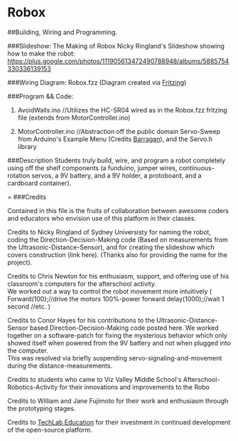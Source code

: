 Robox
=====

##Building, Wiring and Programming.

###Slideshow: The Making of Robox
Nicky Ringland's Slideshow showing how to make the robot: 
https://plus.google.com/photos/111905613472490788948/albums/5885754330336139153

###Wiring Diagram: Robox.fzz
(Diagram created via <a href="http://www.fritzing.com">Fritzing</a>)

###Program && Code: 

1) AvoidWalls.ino       //Utilizes the HC-SR04 wired as in the Robox.fzz fritzing file (extends from MotorController.ino)

2) MotorController.ino  //Abstraction off the public domain Servo-Sweep from Arduino's Example Menu (Credits <a href="http://barraganstudio.com">Barragan</a>), and the Servo.h library 



###Description
Students truly build, wire, and program a robot completely using off the shelf components (a funduino, jumper wires, continuous-rotation servos, a 9V battery, and a 9V holder, a protoboard, and a cardboard container).



=
###Credits

Contained in this file is the fruits of collaboration between awesome coders and educators who envision use of this platform in their classes.

Credits to Nicky Ringland of Sydney Universisty for naming the robot, coding the Direction-Decision-Making code (Based on measurements from the Ultrasonic-Distance-Sensor), and for creating the slideshow which covers construction (link here).
(Thanks also for providing the name for the project). 

Credits to Chris Newton for his enthusiasm, support, and offering use of his classroom's computers for the afterschool activity.  
We worked out a way to control the robot movement more intuitively 
(
Forward(100);//drive the motors 100%-power forward 
delay(1000);//wait 1 second
//etc.
)

Credits to Conor Hayes for his contributions to the Ultrasonic-Distance-Sensor based Direction-Decision-Making code posted here.
We worked together on a software-patch for fixing the mysterious behavior which only showed itself when powered from the 9V battery and not when plugged into the computer.  
This was resolved via briefly suspending servo-signaling-and-movement during the distance-measurements.

Credits to students who came to Viz Valley Middle School's Afterschool-Robotics-Activity for their innovations and improvements to the Robo

Credits to William and Jane Fujimoto for their work and enthusiasm through the prototyping stages.

Credits to <a href="http://www.techlabeducation.com">TechLab Education</a> for their investment in continued development of the open-source platform.
